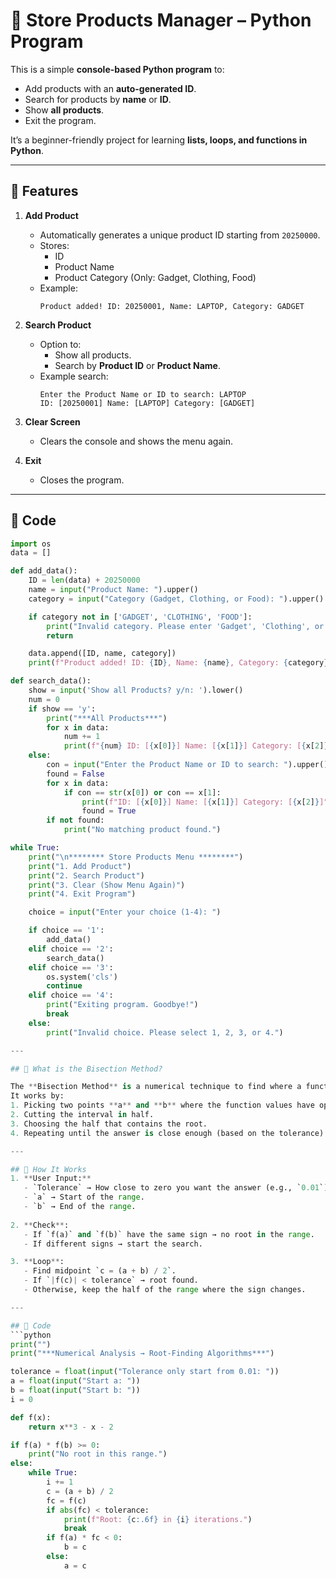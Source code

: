 # 🏪 Store Products Manager – Python Program

This is a simple **console-based Python program** to:
- Add products with an **auto-generated ID**.
- Search for products by **name** or **ID**.
- Show **all products**.
- Exit the program.

It’s a beginner-friendly project for learning **lists, loops, and functions in Python**.

---

## 📌 Features

1. **Add Product**
   - Automatically generates a unique product ID starting from `20250000`.
   - Stores:
     - ID
     - Product Name
     - Product Category (Only: Gadget, Clothing, Food)
   - Example:
     ```
     Product added! ID: 20250001, Name: LAPTOP, Category: GADGET
     ```

2. **Search Product**
   - Option to:
     - Show all products.
     - Search by **Product ID** or **Product Name**.
   - Example search:
     ```
     Enter the Product Name or ID to search: LAPTOP
     ID: [20250001] Name: [LAPTOP] Category: [GADGET]
     ```

3. **Clear Screen**
   - Clears the console and shows the menu again.

4. **Exit**
   - Closes the program.

---

## 📂 Code
```python
import os
data = []

def add_data():
    ID = len(data) + 20250000
    name = input("Product Name: ").upper()
    category = input("Category (Gadget, Clothing, or Food): ").upper()

    if category not in ['GADGET', 'CLOTHING', 'FOOD']:
        print("Invalid category. Please enter 'Gadget', 'Clothing', or 'Food'.")
        return

    data.append([ID, name, category])
    print(f"Product added! ID: {ID}, Name: {name}, Category: {category}")

def search_data():
    show = input('Show all Products? y/n: ').lower()
    num = 0
    if show == 'y':
        print("***All Products***")
        for x in data:
            num += 1
            print(f"{num} ID: [{x[0]}] Name: [{x[1]}] Category: [{x[2]}]")
    else:
        con = input("Enter the Product Name or ID to search: ").upper()
        found = False
        for x in data:
            if con == str(x[0]) or con == x[1]:
                print(f"ID: [{x[0]}] Name: [{x[1]}] Category: [{x[2]}]")
                found = True
        if not found:
            print("No matching product found.")

while True:
    print("\n******** Store Products Menu ********")
    print("1. Add Product")
    print("2. Search Product")
    print("3. Clear (Show Menu Again)")
    print("4. Exit Program")

    choice = input("Enter your choice (1-4): ")

    if choice == '1':
        add_data()
    elif choice == '2':
        search_data()
    elif choice == '3':
        os.system('cls')
        continue
    elif choice == '4':
        print("Exiting program. Goodbye!")
        break
    else:
        print("Invalid choice. Please select 1, 2, 3, or 4.")

---

## 📌 What is the Bisection Method?

The **Bisection Method** is a numerical technique to find where a function equals **0**.  
It works by:
1. Picking two points **a** and **b** where the function values have opposite signs.
2. Cutting the interval in half.
3. Choosing the half that contains the root.
4. Repeating until the answer is close enough (based on the tolerance).

---

## 🚀 How It Works
1. **User Input:**
   - `Tolerance` → How close to zero you want the answer (e.g., `0.01`).
   - `a` → Start of the range.
   - `b` → End of the range.
   
2. **Check**:
   - If `f(a)` and `f(b)` have the same sign → no root in the range.
   - If different signs → start the search.

3. **Loop**:
   - Find midpoint `c = (a + b) / 2`.
   - If `|f(c)| < tolerance` → root found.
   - Otherwise, keep the half of the range where the sign changes.

---

## 📂 Code
```python
print("")
print("***Numerical Analysis → Root-Finding Algorithms***")

tolerance = float(input("Tolerance only start from 0.01: "))
a = float(input("Start a: "))
b = float(input("Start b: "))
i = 0

def f(x):
    return x**3 - x - 2

if f(a) * f(b) >= 0:
    print("No root in this range.")
else:
    while True:
        i += 1
        c = (a + b) / 2
        fc = f(c)
        if abs(fc) < tolerance:
            print(f"Root: {c:.6f} in {i} iterations.")
            break
        if f(a) * fc < 0:
            b = c
        else:
            a = c
